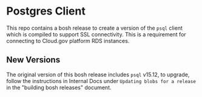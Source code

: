 # Postgres Client

This repo contains a bosh release to create a version of the `psql` client which is compiled to support SSL connectivity.  This is a requirement for connecting to Cloud.gov platform RDS instances.

## New Versions

The original version of this bosh release includes `psql` v15.12, to upgrade, follow the instructions in Internal Docs under `Updating blobs for a release` in the "building bosh releases" document.

